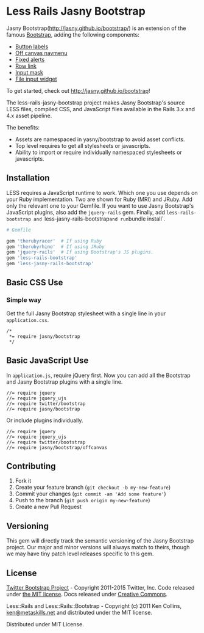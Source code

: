 # Less Rails Jasny Bootstrap


Jasny Bootstrap(http://jasny.github.io/bootstrap/) is an extension of the famous [Bootstrap](http://getbootstrap.com/), adding the following components:

* [Button labels](http://jasny.github.io/bootstrap/css/#buttons-labels)
* [Off canvas navmenu](http://jasny.github.io/bootstrap/components/#navmenu)
* [Fixed alerts](http://jasny.github.io/bootstrap/components/#alerts-fixed)
* [Row link](http://jasny.github.io/bootstrap/javascript/#rowlink)
* [Input mask](http://jasny.github.io/bootstrap/javascript/#inputmask)
* [File input widget](http://jasny.github.io/bootstrap/javascript/#fileinput)

To get started, check out <http://jasny.github.io/bootstrap>!

The less-rails-jasny-bootstrap project makes Jasny Bootstrap's source LESS files, compiled CSS, and JavaScript files available in the Rails 3.x and 4.x asset pipeline.

The benefits:

* Assets are namespaced in yasny/bootstrap to avoid asset conflicts.
* Top level requires to get all stylesheets or javascripts.
* Ability to import or require individually namespaced stylesheets or javascripts.


## Installation

LESS requires a JavaScript runtime to work. Which one you use depends on your Ruby implementation. Two are shown for Ruby (MRI) and JRuby. Add only the relevant one to your Gemfile. If you want to use Jasny Bootstrap's JavaScript plugins, also add the `jquery-rails` gem. Finally, add `less-rails-bootstrap and `less-jasny-rails-bootstrap` and run `bundle install`.

```ruby
# Gemfile

gem 'therubyracer'  # If using Ruby
gem 'therubyrhino'  # If using JRuby
gem 'jquery-rails'  # If using Bootstrap's JS plugins.
gem 'less-rails-bootstrap'
gem 'less-jasny-rails-bootstrap'
```

## Basic CSS Use

### Simple way

Get the full Jasny Bootstrap stylesheet with a single line in your `application.css`.

```
/*
 *= require jasny/bootstrap
 */
```


## Basic JavaScript Use

In `application.js`, require jQuery first. Now you can add all the Bootstrap and Jasny Bootstrap plugins with a single line.

````
//= require jquery
//= require jquery_ujs
//= require twitter/bootstrap
//= require jasny/bootstrap
````

Or include plugins individually.

````
//= require jquery
//= require jquery_ujs
//= require twitter/bootstrap
//= require jasny/bootstrap/offcanvas
````

## Contributing

1. Fork it
2. Create your feature branch (`git checkout -b my-new-feature`)
3. Commit your changes (`git commit -am 'Add some feature'`)
4. Push to the branch (`git push origin my-new-feature`)
5. Create a new Pull Request


## Versioning

This gem will directly track the semantic versioning of the Jasny Bootstrap project. Our major and minor versions will always match to theirs, though we may have tiny patch level releases specific to this gem.

## License

[Twitter Bootstrap Project](https://github.com/twbs/bootstrap) - Copyright 2011-2015 Twitter, Inc. Code released under [the MIT license](https://github.com/twbs/bootstrap/blob/master/LICENSE). Docs released under [Creative Commons](https://github.com/twbs/bootstrap/blob/master/docs/LICENSE).

Less::Rails and Less::Rails::Bootstrap - Copyright (c) 2011 Ken Collins, <ken@metaskills.net> and distributed under the MIT license.


Distributed under MIT License.